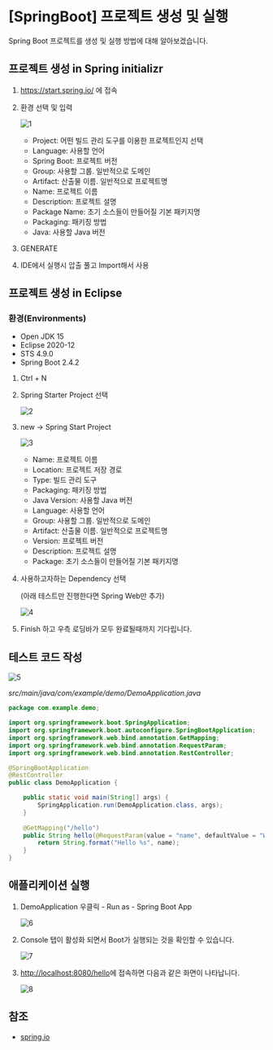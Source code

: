 # [SpringBoot] 프로젝트 생성 및 실행

Spring Boot 프로젝트를 생성 및 실행 방법에 대해 알아보겠습니다.



## 프로젝트 생성 in Spring initializr

1. <https://start.spring.io/> 에 접속

2. 환경 선택 및 입력

   ![1](1.png)

   * Project: 어떤 빌드 관리 도구를 이용한 프로젝트인지 선택
   * Language: 사용할 언어
   * Spring Boot: 프로젝트 버전
   * Group: 사용할 그룹. 일반적으로 도메인
   * Artifact: 산출물 이름. 일반적으로 프로젝트명
   * Name: 프로젝트 이름
   * Description: 프로젝트 설명
   * Package Name: 초기 소스들이 만들어질 기본 패키지명
   * Packaging: 패키징 방법
   * Java: 사용할 Java 버전

3. GENERATE

4. IDE에서 실행시 압출 풀고 Import해서 사용



## 프로젝트 생성 in Eclipse

### 환경(Environments)

* Open JDK 15
* Eclipse 2020-12
* STS 4.9.0
* Spring Boot 2.4.2



1. Ctrl + N

2. Spring Starter Project 선택

   ![2](2.png)

3. new -> Spring Start Project

   ![3](3.png)

   * Name: 프로젝트 이름
   * Location: 프로젝트 저장 경로
   * Type: 빌드 관리 도구
   * Packaging: 패키징 방법
   * Java Version: 사용할 Java 버전
   * Language: 사용할 언어
   * Group: 사용할 그룹. 일반적으로 도메인
   * Artifact: 산출물 이름. 일반적으로 프로젝트명
   * Version: 프로젝트 버전
   * Description: 프로젝트 설명
   * Package: 초기 소스들이 만들어질 기본 패키지명

4. 사용하고자하는 Dependency 선택

   (아래 테스트만 진행한다면 Spring Web만 추가)

   ![4](4.png)

5. Finish 하고 우측 로딩바가 모두 완료될때까지 기다립니다.



## 테스트 코드 작성

![5](5.png)

*src/main/java/com/example/demo/DemoApplication.java*

```java
package com.example.demo;

import org.springframework.boot.SpringApplication;
import org.springframework.boot.autoconfigure.SpringBootApplication;
import org.springframework.web.bind.annotation.GetMapping;
import org.springframework.web.bind.annotation.RequestParam;
import org.springframework.web.bind.annotation.RestController;

@SpringBootApplication
@RestController
public class DemoApplication {

	public static void main(String[] args) {
		SpringApplication.run(DemoApplication.class, args);
	}
	
	@GetMapping("/hello")
	public String hello(@RequestParam(value = "name", defaultValue = "World") String name) {
		return String.format("Hello %s", name);
	}
}
```



## 애플리케이션 실행

1. DemoApplication 우클릭 - Run as - Spring Boot App

   ![6](6.png)

2. Console 탭이 활성화 되면서 Boot가 실행되는 것을 확인할 수 있습니다.

   ![7](7.png)

3. <http://localhost:8080/hello>에 접속하면 다음과 같은 화면이 나타납니다.

   ![8](8.png)



## 참조

* [spring.io](https://spring.io/quickstart)

